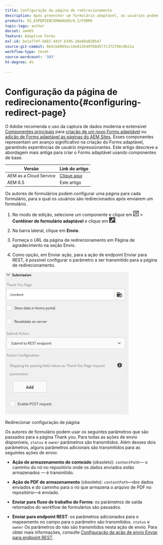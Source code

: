 ```yaml
---
title: Configuração da página de redirecionamento
description: Após preencher um formulário adaptável, os usuários podem ser redirecionados para uma página da Web que os autores de formulários podem configurar ao criar o formulário.
products: SG_EXPERIENCEMANAGER/6.5/FORMS
topic-tags: author
docset: aem65
feature: Adaptive Forms
exl-id: be1a774f-5681-443f-b195-28e89a020547
source-git-commit: 8b4cb4065ec14e813b49fb0d577c372790c9b21a
workflow-type: tm+mt
source-wordcount: '303'
ht-degree: 4%

---
```


# Configuração da página de redirecionamento{#configuring-redirect-page}

<span class="preview"> O Adobe recomenda o uso da captura de dados moderna e extensível [Componentes principais](https://experienceleague.adobe.com/docs/experience-manager-core-components/using/adaptive-forms/introduction.html?lang=pt-BR) para [criação de um novo Forms adaptável](/help/forms/using/create-an-adaptive-form-core-components.md) ou [adição de Forms adaptável às páginas do AEM Sites](/help/forms/using/create-or-add-an-adaptive-form-to-aem-sites-page.md). Esses componentes representam um avanço significativo na criação do Forms adaptável, garantindo experiências de usuário impressionantes. Este artigo descreve a abordagem mais antiga para criar o Forms adaptável usando componentes de base. </span>

| Versão | Link do artigo |
| -------- | ---------------------------- |
| AEM as a Cloud Service | [Clique aqui](https://experienceleague.adobe.com/docs/experience-manager-cloud-service/content/forms/adaptive-forms-authoring/authoring-adaptive-forms-foundation-components/configure-submit-actions-and-metadata-submission/configuring-redirect-page.html) |
| AEM 6.5 | Este artigo |

Os autores de formulários podem configurar uma página para cada formulário, para a qual os usuários são redirecionados após enviarem um formulário.

1. No modo de edição, selecione um componente e clique em ![nível de campo](assets/field-level.png) > **Contêiner de formulário adaptável** e clique em ![cmppr](assets/cmppr.png).

1. Na barra lateral, clique em **Envio**.

1. Forneça o URL da página de redirecionamento em Página de agradecimento na seção Envio.
1. Como opção, em Enviar ação, para a ação de endpoint Enviar para REST, é possível configurar o parâmetro a ser transmitido para a página de redirecionamento.

![Redirecionar configuração de página](assets/thank-you-setting-1.png)

Redirecionar configuração de página

Os autores de formulário podem usar os seguintes parâmetros que são passados para a página Thank you. Para todas as ações de envio disponíveis, `status` e `owner` parâmetros são transmitidos. Além desses dois parâmetros, alguns parâmetros adicionais são transmitidos para as seguintes ações de envio:

* **Ação de armazenamento de conteúdo** (obsoleto): `contentPath`— o caminho do nó no repositório onde os dados enviados estão armazenados — é transmitido.

* **Ação de PDF de armazenamento** (obsoleto): `contentPath`—dos dados enviados e do caminho para o nó que armazena o arquivo de PDF no repositório—é enviado.

* **Enviar para fluxo de trabalho do Forms**: os parâmetros de saída retornados do workflow de formulários são passados.

* **Enviar para endpoint REST**: os parâmetros adicionados para o mapeamento no campo para o parâmetro são transmitidos. `status` e `owner` Os parâmetros do não são transmitidos nesta ação de envio. Para obter mais informações, consulte [Configuração da ação de envio Enviar para endpoint REST](../../forms/using/configuring-submit-actions.md).
